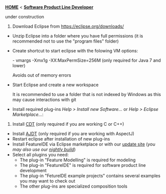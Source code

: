 <!-- Breadcrumb -->
[**HOME**](https://github.com/FeatureIDE/FeatureIDE/wiki) < [**Software Product Line Developer**](https://github.com/FeatureIDE/FeatureIDE/wiki/Software-Product-Line-Developer)

<!-- Introduction -->
under construction

<!-- Outline -->


<!-- Content -->
1. Download Eclipse from https://eclipse.org/downloads/
- Unzip Eclipse into a folder where you have full permissions (it is recommended not to use the "program files" folder) 
- Create shortcut to start eclipse with the folowing VM options:
 
   \- vmargs -Xmx1g -XX:MaxPermSize=256M (only required for Java 7 and lower)
   
   Avoids out of memory errors
- Start Eclipse and create a new workspace
   
   It is recommended to use a folder that is not indexed by Windows as this may cause interactions with git
- Install required plug-ins _Help > Install new Software..._ or _Help > Eclipse Marketplace..._:
 1. Install [CDT](https://eclipse.org/cdt/downloads.php) (only required if you are working C or C++)
 - Install [AJDT](https://eclipse.org/ajdt/downloads/) (only required if you are working with AspectJ)
 - Restart eclipse after installation of new plug-ins 
- Install FeatureIDE via Eclipse marketplace or with our [update site](http://wwwiti.cs.uni-magdeburg.de/iti_db/research/featureide/deploy/) (_you may also use our [nightly build](http://wwwiti.cs.uni-magdeburg.de/iti_db/research/featureide/nightly/p2-updateSite/)_)
 - Select all plugins you need:
    - The plug-in "Feature Modelling" is required for modeling
     - The plug-in "FeatureIDE" is required for software product line development
     - The plug-in "FetureIDE example projects" contains several examples you may want to check out
     - The other plug-ins are specialized composition tools
